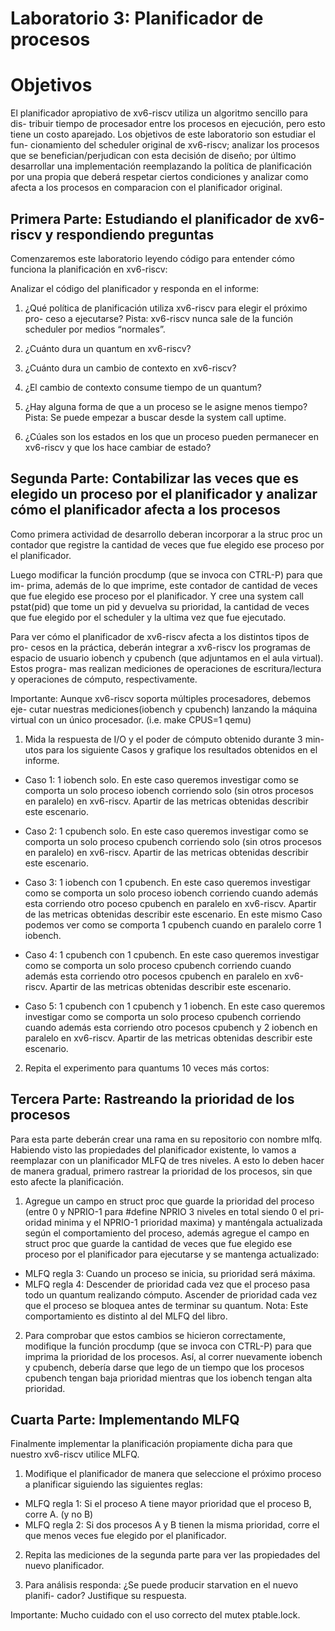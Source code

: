 # Laboratorio 3: Planificador de procesos

# Objetivos
El planificador apropiativo de xv6-riscv utiliza un algoritmo sencillo para dis-
tribuir tiempo de procesador entre los procesos en ejecución, pero esto tiene
un costo aparejado. Los objetivos de este laboratorio son estudiar el fun-
cionamiento del scheduler original de xv6-riscv; analizar los procesos que se
benefician/perjudican con esta decisión de diseño; por último desarrollar una
implementación reemplazando la política de planificación por una propia que
deberá respetar ciertos condiciones y analizar como afecta a los procesos en
comparacion con el planificador original.

## Primera Parte: Estudiando el planificador de xv6-riscv y respondiendo preguntas

Comenzaremos este laboratorio leyendo código para entender cómo funciona la
planificación en xv6-riscv:

Analizar el código del planificador y responda en el informe:

1) ¿Qué política de planificación utiliza xv6-riscv para elegir el próximo pro-
ceso a ejecutarse? Pista: xv6-riscv nunca sale de la función scheduler
por medios “normales”.

2) ¿Cuánto dura un quantum en xv6-riscv?
  
3) ¿Cuánto dura un cambio de contexto en xv6-riscv?
  
4) ¿El cambio de contexto consume tiempo de un quantum?
   
5) ¿Hay alguna forma de que a un proceso se le asigne menos tiempo? Pista:
Se puede empezar a buscar desde la system call uptime.

6) ¿Cúales son los estados en los que un proceso pueden permanecer en xv6-riscv y que los hace cambiar de estado?

## Segunda Parte: Contabilizar las veces que es elegido un proceso por el planificador y analizar cómo el planificador afecta a los procesos

Como primera actividad de desarrollo deberan incorporar a la struc proc un
contador que registre la cantidad de veces que fue elegido ese proceso por el
planificador.

Luego modificar la función procdump (que se invoca con CTRL-P) para que im-
prima, además de lo que imprime, este contador de cantidad de veces que fue
elegido ese proceso por el planificador. Y cree una system call pstat(pid) que
tome un pid y devuelva su prioridad, la cantidad de veces que fue elegido por
el scheduler y la ultima vez que fue ejecutado.

Para ver cómo el planificador de xv6-riscv afecta a los distintos tipos de pro-
cesos en la práctica, deberán integrar a xv6-riscv los programas de espacio de
usuario iobench y cpubench (que adjuntamos en el aula virtual). Estos progra-
mas realizan mediciones de operaciones de escritura/lectura y operaciones de
cómputo, respectivamente.

Importante: Aunque xv6-riscv soporta múltiples procesadores, debemos eje-
cutar nuestras mediciones(iobench y cpubench) lanzando la máquina virtual
con un único procesador. (i.e. make CPUS=1 qemu)

1) Mida la respuesta de I/O y el poder de cómputo obtenido durante 3 min-
utos para los siguiente Casos y grafique los resultados obtenidos en el
informe.

  - Caso 1: 1 iobench solo. En este caso queremos investigar como se
comporta un solo proceso iobench corriendo solo (sin otros procesos en
paralelo) en xv6-riscv. Apartir de las metricas obtenidas describir este
escenario.

  - Caso 2: 1 cpubench solo. En este caso queremos investigar como se
comporta un solo proceso cpubench corriendo solo (sin otros procesos en
paralelo) en xv6-riscv. Apartir de las metricas obtenidas describir este
escenario.

  - Caso 3: 1 iobench con 1 cpubench. En este caso queremos investigar
como se comporta un solo proceso iobench corriendo cuando además esta
corriendo otro poceso cpubench en paralelo en xv6-riscv. Apartir de las
metricas obtenidas describir este escenario. En este mismo Caso podemos
ver como se comporta 1 cpubench cuando en paralelo corre 1 iobench.

  - Caso 4: 1 cpubench con 1 cpubench. En este caso queremos investigar
como se comporta un solo proceso cpubench corriendo cuando además esta
corriendo otro pocesos cpubench en paralelo en xv6-riscv. Apartir de las
metricas obtenidas describir este escenario.

  - Caso 5: 1 cpubench con 1 cpubench y 1 iobench. En este caso queremos
investigar como se comporta un solo proceso cpubench corriendo cuando
además esta corriendo otro pocesos cpubench y 2 iobench en paralelo en
xv6-riscv. Apartir de las metricas obtenidas describir este escenario.

2) Repita el experimento para quantums 10 veces más cortos:

## Tercera Parte: Rastreando la prioridad de los procesos

Para esta parte deberán crear una rama en su repositorio con nombre mlfq.
Habiendo visto las propiedades del planificador existente, lo vamos a reemplazar
con un planificador MLFQ de tres niveles. A esto lo deben hacer de manera
gradual, primero rastrear la prioridad de los procesos, sin que esto afecte la
planificación.

1) Agregue un campo en struct proc que guarde la prioridad del proceso
(entre 0 y NPRIO-1 para #define NPRIO 3 niveles en total siendo 0 el pri-
oridad minima y el NPRIO-1 prioridad maxima) y manténgala actualizada
según el comportamiento del proceso, además agregue el campo en struct
proc que guarde la cantidad de veces que fue elegido ese proceso por el
planificador para ejecutarse y se mantenga actualizado:
  - MLFQ regla 3: Cuando un proceso se inicia, su prioridad será
máxima.
  - MLFQ regla 4: Descender de prioridad cada vez que el proceso
pasa todo un quantum realizando cómputo. Ascender de prioridad
cada vez que el proceso se bloquea antes de terminar su quantum.
Nota: Este comportamiento es distinto al del MLFQ del libro.

2) Para comprobar que estos cambios se hicieron correctamente, modifique
la función procdump (que se invoca con CTRL-P) para que imprima la
prioridad de los procesos. Así, al correr nuevamente iobench y cpubench,
debería darse que lego de un tiempo que los procesos cpubench tengan
baja prioridad mientras que los iobench tengan alta prioridad.

## Cuarta Parte: Implementando MLFQ

Finalmente implementar la planificación propiamente dicha para que nuestro
xv6-riscv utilice MLFQ.

1) Modifique el planificador de manera que seleccione el próximo proceso a
planificar siguiendo las siguientes reglas:

  - MLFQ regla 1: Si el proceso A tiene mayor prioridad que el proceso
B, corre A. (y no B)
  - MLFQ regla 2: Si dos procesos A y B tienen la misma prioridad,
corre el que menos veces fue elegido por el planificador.

2) Repita las mediciones de la segunda parte para ver las propiedades del
nuevo planificador.

3) Para análisis responda: ¿Se puede producir starvation en el nuevo planifi-
cador? Justifique su respuesta.

Importante: Mucho cuidado con el uso correcto del mutex ptable.lock.
